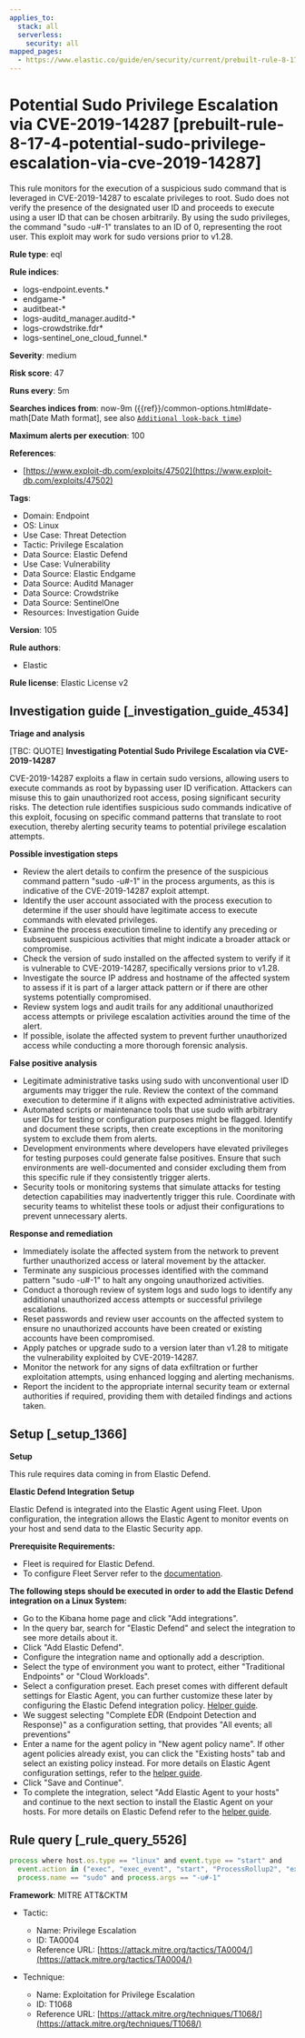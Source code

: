 ```yaml
---
applies_to:
  stack: all
  serverless:
    security: all
mapped_pages:
  - https://www.elastic.co/guide/en/security/current/prebuilt-rule-8-17-4-potential-sudo-privilege-escalation-via-cve-2019-14287.html
---
```


# Potential Sudo Privilege Escalation via CVE-2019-14287 [prebuilt-rule-8-17-4-potential-sudo-privilege-escalation-via-cve-2019-14287]

This rule monitors for the execution of a suspicious sudo command that is leveraged in CVE-2019-14287 to escalate privileges to root. Sudo does not verify the presence of the designated user ID and proceeds to execute using a user ID that can be chosen arbitrarily. By using the sudo privileges, the command "sudo -u#-1" translates to an ID of 0, representing the root user. This exploit may work for sudo versions prior to v1.28.

**Rule type**: eql

**Rule indices**:

* logs-endpoint.events.*
* endgame-*
* auditbeat-*
* logs-auditd_manager.auditd-*
* logs-crowdstrike.fdr*
* logs-sentinel_one_cloud_funnel.*

**Severity**: medium

**Risk score**: 47

**Runs every**: 5m

**Searches indices from**: now-9m ({{ref}}/common-options.html#date-math[Date Math format], see also [`Additional look-back time`](docs-content://solutions/security/detect-and-alert/create-detection-rule.md#rule-schedule))

**Maximum alerts per execution**: 100

**References**:

* [https://www.exploit-db.com/exploits/47502](https://www.exploit-db.com/exploits/47502)

**Tags**:

* Domain: Endpoint
* OS: Linux
* Use Case: Threat Detection
* Tactic: Privilege Escalation
* Data Source: Elastic Defend
* Use Case: Vulnerability
* Data Source: Elastic Endgame
* Data Source: Auditd Manager
* Data Source: Crowdstrike
* Data Source: SentinelOne
* Resources: Investigation Guide

**Version**: 105

**Rule authors**:

* Elastic

**Rule license**: Elastic License v2

## Investigation guide [_investigation_guide_4534]

**Triage and analysis**

[TBC: QUOTE]
**Investigating Potential Sudo Privilege Escalation via CVE-2019-14287**

CVE-2019-14287 exploits a flaw in certain sudo versions, allowing users to execute commands as root by bypassing user ID verification. Attackers can misuse this to gain unauthorized root access, posing significant security risks. The detection rule identifies suspicious sudo commands indicative of this exploit, focusing on specific command patterns that translate to root execution, thereby alerting security teams to potential privilege escalation attempts.

**Possible investigation steps**

* Review the alert details to confirm the presence of the suspicious command pattern "sudo -u#-1" in the process arguments, as this is indicative of the CVE-2019-14287 exploit attempt.
* Identify the user account associated with the process execution to determine if the user should have legitimate access to execute commands with elevated privileges.
* Examine the process execution timeline to identify any preceding or subsequent suspicious activities that might indicate a broader attack or compromise.
* Check the version of sudo installed on the affected system to verify if it is vulnerable to CVE-2019-14287, specifically versions prior to v1.28.
* Investigate the source IP address and hostname of the affected system to assess if it is part of a larger attack pattern or if there are other systems potentially compromised.
* Review system logs and audit trails for any additional unauthorized access attempts or privilege escalation activities around the time of the alert.
* If possible, isolate the affected system to prevent further unauthorized access while conducting a more thorough forensic analysis.

**False positive analysis**

* Legitimate administrative tasks using sudo with unconventional user ID arguments may trigger the rule. Review the context of the command execution to determine if it aligns with expected administrative activities.
* Automated scripts or maintenance tools that use sudo with arbitrary user IDs for testing or configuration purposes might be flagged. Identify and document these scripts, then create exceptions in the monitoring system to exclude them from alerts.
* Development environments where developers have elevated privileges for testing purposes could generate false positives. Ensure that such environments are well-documented and consider excluding them from this specific rule if they consistently trigger alerts.
* Security tools or monitoring systems that simulate attacks for testing detection capabilities may inadvertently trigger this rule. Coordinate with security teams to whitelist these tools or adjust their configurations to prevent unnecessary alerts.

**Response and remediation**

* Immediately isolate the affected system from the network to prevent further unauthorized access or lateral movement by the attacker.
* Terminate any suspicious processes identified with the command pattern "sudo -u#-1" to halt any ongoing unauthorized activities.
* Conduct a thorough review of system logs and sudo logs to identify any additional unauthorized access attempts or successful privilege escalations.
* Reset passwords and review user accounts on the affected system to ensure no unauthorized accounts have been created or existing accounts have been compromised.
* Apply patches or upgrade sudo to a version later than v1.28 to mitigate the vulnerability exploited by CVE-2019-14287.
* Monitor the network for any signs of data exfiltration or further exploitation attempts, using enhanced logging and alerting mechanisms.
* Report the incident to the appropriate internal security team or external authorities if required, providing them with detailed findings and actions taken.


## Setup [_setup_1366]

**Setup**

This rule requires data coming in from Elastic Defend.

**Elastic Defend Integration Setup**

Elastic Defend is integrated into the Elastic Agent using Fleet. Upon configuration, the integration allows the Elastic Agent to monitor events on your host and send data to the Elastic Security app.

**Prerequisite Requirements:**

* Fleet is required for Elastic Defend.
* To configure Fleet Server refer to the [documentation](docs-content://reference/ingestion-tools/fleet/fleet-server.md).

**The following steps should be executed in order to add the Elastic Defend integration on a Linux System:**

* Go to the Kibana home page and click "Add integrations".
* In the query bar, search for "Elastic Defend" and select the integration to see more details about it.
* Click "Add Elastic Defend".
* Configure the integration name and optionally add a description.
* Select the type of environment you want to protect, either "Traditional Endpoints" or "Cloud Workloads".
* Select a configuration preset. Each preset comes with different default settings for Elastic Agent, you can further customize these later by configuring the Elastic Defend integration policy. [Helper guide](docs-content://solutions/security/configure-elastic-defend/configure-an-integration-policy-for-elastic-defend.md).
* We suggest selecting "Complete EDR (Endpoint Detection and Response)" as a configuration setting, that provides "All events; all preventions"
* Enter a name for the agent policy in "New agent policy name". If other agent policies already exist, you can click the "Existing hosts" tab and select an existing policy instead. For more details on Elastic Agent configuration settings, refer to the [helper guide](docs-content://reference/ingestion-tools/fleet/agent-policy.md).
* Click "Save and Continue".
* To complete the integration, select "Add Elastic Agent to your hosts" and continue to the next section to install the Elastic Agent on your hosts. For more details on Elastic Defend refer to the [helper guide](docs-content://solutions/security/configure-elastic-defend/install-elastic-defend.md).


## Rule query [_rule_query_5526]

```js
process where host.os.type == "linux" and event.type == "start" and
  event.action in ("exec", "exec_event", "start", "ProcessRollup2", "executed", "process_started") and
  process.name == "sudo" and process.args == "-u#-1"
```

**Framework**: MITRE ATT&CKTM

* Tactic:

    * Name: Privilege Escalation
    * ID: TA0004
    * Reference URL: [https://attack.mitre.org/tactics/TA0004/](https://attack.mitre.org/tactics/TA0004/)

* Technique:

    * Name: Exploitation for Privilege Escalation
    * ID: T1068
    * Reference URL: [https://attack.mitre.org/techniques/T1068/](https://attack.mitre.org/techniques/T1068/)



